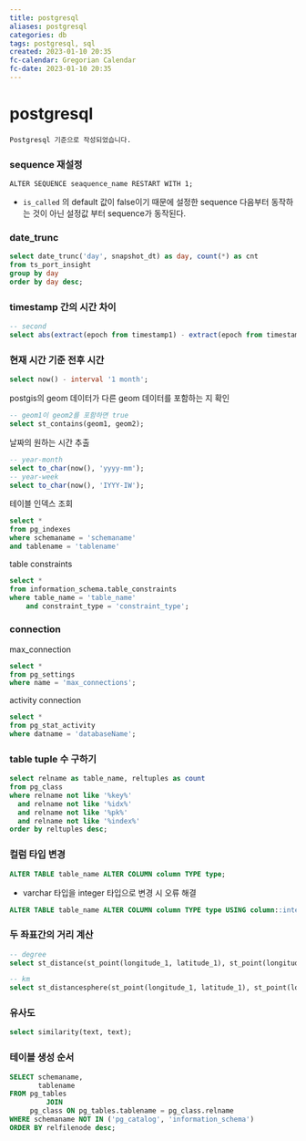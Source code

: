 ```yaml
---
title: postgresql
aliases: postgresql
categories: db
tags: postgresql, sql
created: 2023-01-10 20:35
fc-calendar: Gregorian Calendar
fc-date: 2023-01-10 20:35
---
```


# postgresql

```ad-info
Postgresql 기준으로 작성되었습니다.
```

### sequence 재설정

`ALTER SEQUENCE seaquence_name RESTART WITH 1;`
- `is_called` 의 default 값이 false이기 때문에 설정한 sequence 다음부터 동작하는 것이 아닌 설정값 부터 sequence가 동작된다.

### date_trunc

```sql
select date_trunc('day', snapshot_dt) as day, count(*) as cnt  
from ts_port_insight  
group by day  
order by day desc;
```

### timestamp 간의 시간 차이

```sql
-- second
select abs(extract(epoch from timestamp1) - extract(epoch from timestamp1));
```

### 현재 시간 기준 전후 시간

```sql
select now() - interval '1 month';
```

postgis의 geom 데이터가 다른 geom 데이터를 포함하는 지 확인

```sql
-- geom1이 geom2를 포함하면 true
select st_contains(geom1, geom2);
```

날짜의 원하는 시간 추출

```sql
-- year-month
select to_char(now(), 'yyyy-mm');
-- year-week
select to_char(now(), 'IYYY-IW');
```

테이블 인덱스 조회

```sql
select *
from pg_indexes
where schemaname = 'schemaname'
and tablename = 'tablename'
```

table constraints

```sql
select *  
from information_schema.table_constraints  
where table_name = 'table_name'  
	and constraint_type = 'constraint_type';
```

### connection

max_connection

```sql
select *  
from pg_settings  
where name = 'max_connections';
```

activity connection

```sql
select *  
from pg_stat_activity  
where datname = 'databaseName';
```

### table tuple 수 구하기

```sql
select relname as table_name, reltuples as count  
from pg_class  
where relname not like '%key%'  
  and relname not like '%idx%'  
  and relname not like '%pk%'  
  and relname not like '%index%'  
order by reltuples desc;
```

### 컬럼 타입 변경

```sql
ALTER TABLE table_name ALTER COLUMN column TYPE type;
```

- varchar 타입을 integer 타입으로 변경 시 오류 해결

```sql
ALTER TABLE table_name ALTER COLUMN column TYPE type USING column::integer;
```

### 두 좌표간의 거리 계산

```sql
-- degree
select st_distance(st_point(longitude_1, latitude_1), st_point(longitude_2, latitude_2));

-- km
select st_distancesphere(st_point(longitude_1, latitude_1), st_point(longitude_2, latitude_2)) / 1000.0;
```

### 유사도

```sql
select similarity(text, text);
```

### 테이블 생성 순서
```sql
SELECT schemaname,  
       tablename  
FROM pg_tables  
         JOIN  
     pg_class ON pg_tables.tablename = pg_class.relname  
WHERE schemaname NOT IN ('pg_catalog', 'information_schema')  
ORDER BY relfilenode desc;
```
